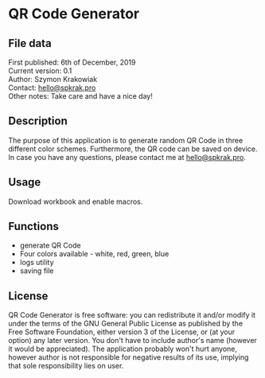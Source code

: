# QR Code Generator 

## File data
First published: 6th of December, 2019\
Current version: 0.1\
Author: Szymon Krakowiak\
Contact: hello@spkrak.pro\
Other notes: Take care and have a nice day!

## Description
The purpose of this application is to generate random QR Code in three different color schemes. Furthermore, the QR code can be saved on device. In case you have any questions, please contact me at hello@spkrak.pro.

## Usage
Download workbook and enable macros.

## Functions
- generate QR Code
- Four colors available - white, red, green, blue
- logs utility
- saving file

## License
QR Code Generator is free software: you can redistribute it and/or modify it under the terms of the GNU General Public License as published by the Free Software Foundation, either version 3 of the License, or (at your option) any later version. You don't have to include author's name (however it would be appreciated). The application probably won't hurt anyone, however author is not responsible for negative results of its use, implying that sole responsibility lies on user.
